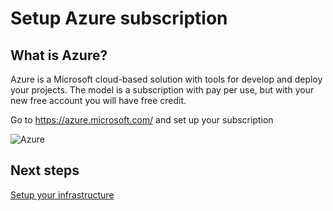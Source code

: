 # Setup Azure subscription

## What is Azure?
Azure is a Microsoft cloud-based solution with tools for develop and deploy your projects. The model is a subscription with pay per use, but with your new free account you will have free credit. 

Go to https://azure.microsoft.com/ and set up your subscription

![Azure](https://danielasensiolabs.blob.core.windows.net/myweeklydietlab/01_Azure_free_account.png)

## Next steps
[Setup your infrastructure](https://github.com/dasensio/myweeklydiet/blob/master/azure-infrastructure-guide.md)
